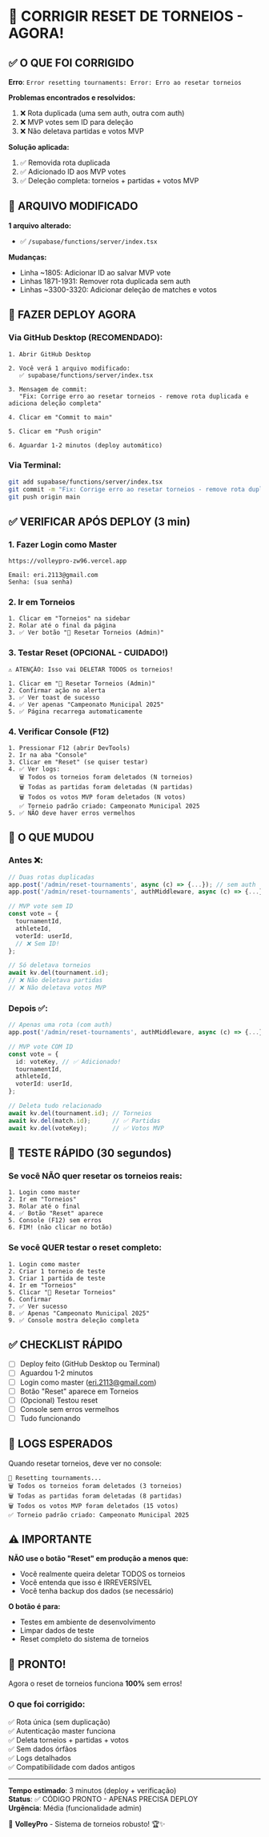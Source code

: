 # 🔧 CORRIGIR RESET DE TORNEIOS - AGORA!

## ✅ O QUE FOI CORRIGIDO

**Erro**: `Error resetting tournaments: Error: Erro ao resetar torneios`

**Problemas encontrados e resolvidos:**
1. ❌ Rota duplicada (uma sem auth, outra com auth)
2. ❌ MVP votes sem ID para deleção
3. ❌ Não deletava partidas e votos MVP

**Solução aplicada:**
1. ✅ Removida rota duplicada
2. ✅ Adicionado ID aos MVP votes
3. ✅ Deleção completa: torneios + partidas + votos MVP

## 📝 ARQUIVO MODIFICADO

**1 arquivo alterado:**
- ✅ `/supabase/functions/server/index.tsx`

**Mudanças:**
- Linha ~1805: Adicionar ID ao salvar MVP vote
- Linhas 1871-1931: Remover rota duplicada sem auth  
- Linhas ~3300-3320: Adicionar deleção de matches e votos

## 🚀 FAZER DEPLOY AGORA

### Via GitHub Desktop (RECOMENDADO):

```
1. Abrir GitHub Desktop

2. Você verá 1 arquivo modificado:
   ✅ supabase/functions/server/index.tsx

3. Mensagem de commit:
   "Fix: Corrige erro ao resetar torneios - remove rota duplicada e adiciona deleção completa"

4. Clicar em "Commit to main"

5. Clicar em "Push origin"

6. Aguardar 1-2 minutos (deploy automático)
```

### Via Terminal:

```bash
git add supabase/functions/server/index.tsx
git commit -m "Fix: Corrige erro ao resetar torneios - remove rota duplicada e adiciona deleção completa"
git push origin main
```

## ✅ VERIFICAR APÓS DEPLOY (3 min)

### 1. Fazer Login como Master
```
https://volleypro-zw96.vercel.app

Email: eri.2113@gmail.com
Senha: (sua senha)
```

### 2. Ir em Torneios
```
1. Clicar em "Torneios" na sidebar
2. Rolar até o final da página
3. ✅ Ver botão "🔄 Resetar Torneios (Admin)"
```

### 3. Testar Reset (OPCIONAL - CUIDADO!)
```
⚠️ ATENÇÃO: Isso vai DELETAR TODOS os torneios!

1. Clicar em "🔄 Resetar Torneios (Admin)"
2. Confirmar ação no alerta
3. ✅ Ver toast de sucesso
4. ✅ Ver apenas "Campeonato Municipal 2025"
5. ✅ Página recarrega automaticamente
```

### 4. Verificar Console (F12)
```
1. Pressionar F12 (abrir DevTools)
2. Ir na aba "Console"
3. Clicar em "Reset" (se quiser testar)
4. ✅ Ver logs:
   🗑️ Todos os torneios foram deletados (N torneios)
   🗑️ Todas as partidas foram deletadas (N partidas)
   🗑️ Todos os votos MVP foram deletados (N votos)
   ✅ Torneio padrão criado: Campeonato Municipal 2025
5. ✅ NÃO deve haver erros vermelhos
```

## 🎯 O QUE MUDOU

### Antes ❌:
```typescript
// Duas rotas duplicadas
app.post('/admin/reset-tournaments', async (c) => {...}); // sem auth
app.post('/admin/reset-tournaments', authMiddleware, async (c) => {...}); // com auth

// MVP vote sem ID
const vote = {
  tournamentId,
  athleteId,
  voterId: userId,
  // ❌ Sem ID!
};

// Só deletava torneios
await kv.del(tournament.id);
// ❌ Não deletava partidas
// ❌ Não deletava votos MVP
```

### Depois ✅:
```typescript
// Apenas uma rota (com auth)
app.post('/admin/reset-tournaments', authMiddleware, async (c) => {...});

// MVP vote COM ID
const vote = {
  id: voteKey, // ✅ Adicionado!
  tournamentId,
  athleteId,
  voterId: userId,
};

// Deleta tudo relacionado
await kv.del(tournament.id); // Torneios
await kv.del(match.id);      // ✅ Partidas
await kv.del(voteKey);       // ✅ Votos MVP
```

## 🧪 TESTE RÁPIDO (30 segundos)

### Se você NÃO quer resetar os torneios reais:

```
1. Login como master
2. Ir em "Torneios"
3. Rolar até o final
4. ✅ Botão "Reset" aparece
5. Console (F12) sem erros
6. FIM! (não clicar no botão)
```

### Se você QUER testar o reset completo:

```
1. Login como master
2. Criar 1 torneio de teste
3. Criar 1 partida de teste
4. Ir em "Torneios"
5. Clicar "🔄 Resetar Torneios"
6. Confirmar
7. ✅ Ver sucesso
8. ✅ Apenas "Campeonato Municipal 2025"
9. ✅ Console mostra deleção completa
```

## ✅ CHECKLIST RÁPIDO

- [ ] Deploy feito (GitHub Desktop ou Terminal)
- [ ] Aguardou 1-2 minutos
- [ ] Login como master (eri.2113@gmail.com)
- [ ] Botão "Reset" aparece em Torneios
- [ ] (Opcional) Testou reset
- [ ] Console sem erros vermelhos
- [ ] Tudo funcionando

## 🎯 LOGS ESPERADOS

Quando resetar torneios, deve ver no console:

```
🔄 Resetting tournaments...
🗑️ Todos os torneios foram deletados (3 torneios)
🗑️ Todas as partidas foram deletadas (8 partidas)
🗑️ Todos os votos MVP foram deletados (15 votos)
✅ Torneio padrão criado: Campeonato Municipal 2025
```

## ⚠️ IMPORTANTE

**NÃO use o botão "Reset" em produção a menos que:**
- Você realmente queira deletar TODOS os torneios
- Você entenda que isso é IRREVERSÍVEL
- Você tenha backup dos dados (se necessário)

**O botão é para:**
- Testes em ambiente de desenvolvimento
- Limpar dados de teste
- Reset completo do sistema de torneios

## 🎉 PRONTO!

Agora o reset de torneios funciona **100%** sem erros!

### O que foi corrigido:
✅ Rota única (sem duplicação)  
✅ Autenticação master funciona  
✅ Deleta torneios + partidas + votos  
✅ Sem dados órfãos  
✅ Logs detalhados  
✅ Compatibilidade com dados antigos  

---

**Tempo estimado**: 3 minutos (deploy + verificação)  
**Status**: ✅ CÓDIGO PRONTO - APENAS PRECISA DEPLOY  
**Urgência**: Média (funcionalidade admin)  

🏐 **VolleyPro** - Sistema de torneios robusto! 🏆✨
